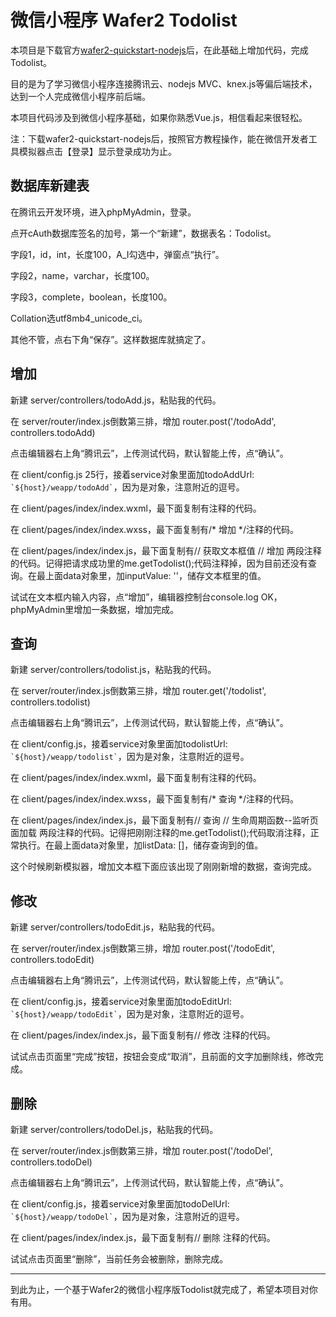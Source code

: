 # 微信小程序 Wafer2 Todolist

本项目是下载官方[wafer2-quickstart-nodejs](https://github.com/tencentyun/wafer2-quickstart-nodejs)后，在此基础上增加代码，完成Todolist。

目的是为了学习微信小程序连接腾讯云、nodejs MVC、knex.js等偏后端技术，达到一个人完成微信小程序前后端。

本项目代码涉及到微信小程序基础，如果你熟悉Vue.js，相信看起来很轻松。

注：下载wafer2-quickstart-nodejs后，按照官方教程操作，能在微信开发者工具模拟器点击【登录】显示登录成功为止。

## 数据库新建表

在腾讯云开发环境，进入phpMyAdmin，登录。

点开cAuth数据库签名的加号，第一个“新建”，数据表名：Todolist。

字段1，id，int，长度100，A_I勾选中，弹窗点“执行”。

字段2，name，varchar，长度100。

字段3，complete，boolean，长度100。

Collation选utf8mb4_unicode_ci。

其他不管，点右下角“保存”。这样数据库就搞定了。

## 增加

新建 server/controllers/todoAdd.js，粘贴我的代码。

在 server/router/index.js倒数第三排，增加 router.post('/todoAdd', controllers.todoAdd)

点击编辑器右上角“腾讯云”，上传测试代码，默认智能上传，点“确认”。

在 client/config.js 25行，接着service对象里面加todoAddUrl:  `` `${host}/weapp/todoAdd` ``，因为是对象，注意附近的逗号。

在 client/pages/index/index.wxml，最下面复制有<!-- 增加 -->注释的代码。

在 client/pages/index/index.wxss，最下面复制有/* 增加 */注释的代码。

在 client/pages/index/index.js，最下面复制有// 获取文本框值 // 增加 两段注释的代码。记得把请求成功里的me.getTodolist();代码注释掉，因为目前还没有查询。在最上面data对象里，加inputValue: ''，储存文本框里的值。

试试在文本框内输入内容，点“增加”，编辑器控制台console.log OK，phpMyAdmin里增加一条数据，增加完成。

## 查询

新建 server/controllers/todolist.js，粘贴我的代码。

在 server/router/index.js倒数第三排，增加 router.get('/todolist', controllers.todolist)

点击编辑器右上角“腾讯云”，上传测试代码，默认智能上传，点“确认”。

在 client/config.js，接着service对象里面加todolistUrl: `` `${host}/weapp/todolist` ``，因为是对象，注意附近的逗号。

在 client/pages/index/index.wxml，最下面复制有<!-- 查询 -->注释的代码。

在 client/pages/index/index.wxss，最下面复制有/* 查询 */注释的代码。

在 client/pages/index/index.js，最下面复制有// 查询 // 生命周期函数--监听页面加载 两段注释的代码。记得把刚刚注释的me.getTodolist();代码取消注释，正常执行。在最上面data对象里，加listData: []，储存查询到的值。

这个时候刷新模拟器，增加文本框下面应该出现了刚刚新增的数据，查询完成。

## 修改

新建 server/controllers/todoEdit.js，粘贴我的代码。

在 server/router/index.js倒数第三排，增加 router.post('/todoEdit', controllers.todoEdit)

点击编辑器右上角“腾讯云”，上传测试代码，默认智能上传，点“确认”。

在 client/config.js，接着service对象里面加todoEditUrl: `` `${host}/weapp/todoEdit` ``，因为是对象，注意附近的逗号。

在 client/pages/index/index.js，最下面复制有// 修改 注释的代码。

试试点击页面里“完成”按钮，按钮会变成“取消”，且前面的文字加删除线，修改完成。

## 删除

新建 server/controllers/todoDel.js，粘贴我的代码。

在 server/router/index.js倒数第三排，增加 router.post('/todoDel', controllers.todoDel)

点击编辑器右上角“腾讯云”，上传测试代码，默认智能上传，点“确认”。

在 client/config.js，接着service对象里面加todoDelUrl: `` `${host}/weapp/todoDel` ``，因为是对象，注意附近的逗号。

在 client/pages/index/index.js，最下面复制有// 删除 注释的代码。

试试点击页面里“删除”，当前任务会被删除，删除完成。

-----

到此为止，一个基于Wafer2的微信小程序版Todolist就完成了，希望本项目对你有用。